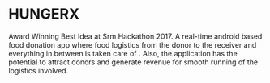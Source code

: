 # HUNGERX
Award Winning Best Idea at Srm Hackathon 2017. A real-time android based food donation app where food logistics from the donor to the receiver and everything in between is taken care of . Also, the application has the potential to attract donors and generate revenue for smooth running of the logistics involved.
